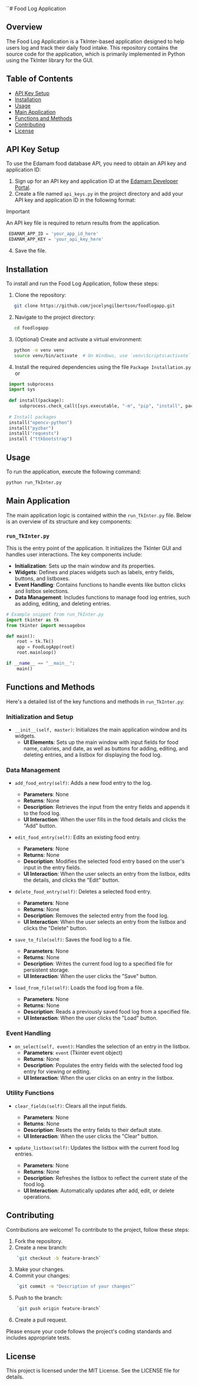 
``# Food Log Application

## Overview

The Food Log Application is a TkInter-based application designed to help users log and track their daily food intake. This repository contains the source code for the application, which is primarily implemented in Python using the TkInter library for the GUI.

## Table of Contents

- [API Key Setup](#api-key-setup)
- [Installation](#installation)
- [Usage](#usage)
- [Main Application](#main-application)
- [Functions and Methods](#functions-and-methods)
- [Contributing](#contributing)
- [License](#license)

## API Key Setup

To use the Edamam food database API, you need to obtain an API key and application ID:

1. Sign up for an API key and application ID at the [Edamam Developer Portal](https://developer.edamam.com/).
2. Create a file named `api_keys.py` in the project directory and add your API key and application ID in the following format:
> [!IMPORTANT]
> An API key file is required to return results from the application.

 ```python
  EDAMAM_APP_ID = 'your_app_id_here'
  EDAMAM_APP_KEY = 'your_api_key_here'
``` 
4. Save the file.

## Installation

To install and run the Food Log Application, follow these steps:

1. Clone the repository:
 ```bash
    git clone https://github.com/jocelyngilbertson/foodlogapp.git
 ``` 
2. Navigate to the project directory:
 ```bash
    cd foodlogapp
 ``` 
3. (Optional) Create and activate a virtual environment:
 ```bash
    python -m venv venv
    source venv/bin/activate  # On Windows, use `venv\Scripts\activate`
``` 
4. Install the required dependencies using the file ```Package Installation.py``` or 
 ```python
  import subprocess
  import sys
   
  def install(package):
      subprocess.check_call([sys.executable, "-m", "pip", "install", package])
   
  # Install packages
  install("opencv-python")
  install("pyzbar")
  install("requests")
  install ("ttkbootstrap")
``` 
## Usage

To run the application, execute the following command:

```bash
python run_TkInter.py
``` 

## Main Application

The main application logic is contained within the `run_TkInter.py` file. Below is an overview of its structure and key components:

### `run_TkInter.py`

This is the entry point of the application. It initializes the TkInter GUI and handles user interactions. The key components include:

-   **Initialization**: Sets up the main window and its properties.
-   **Widgets**: Defines and places widgets such as labels, entry fields, buttons, and listboxes.
-   **Event Handling**: Contains functions to handle events like button clicks and listbox selections.
-   **Data Management**: Includes functions to manage food log entries, such as adding, editing, and deleting entries.

```python
# Example snippet from run_TkInter.py
import tkinter as tk
from tkinter import messagebox

def main():
    root = tk.Tk()
    app = FoodLogApp(root)
    root.mainloop()

if __name__ == "__main__":
    main()
``` 

## Functions and Methods

Here's a detailed list of the key functions and methods in `run_TkInter.py`:

### Initialization and Setup

-   `__init__(self, master)`: Initializes the main application window and its widgets.
    -   **UI Elements**: Sets up the main window with input fields for food name, calories, and date, as well as buttons for adding, editing, and deleting entries, and a listbox for displaying the food log.
        

### Data Management

-   `add_food_entry(self)`: Adds a new food entry to the log.
    
    -   **Parameters**: None
    -   **Returns**: None
    -   **Description**: Retrieves the input from the entry fields and appends it to the food log.
    -   **UI Interaction**: When the user fills in the food details and clicks the "Add" button.
        
-   `edit_food_entry(self)`: Edits an existing food entry.
    
    -   **Parameters**: None
    -   **Returns**: None
    -   **Description**: Modifies the selected food entry based on the user's input in the entry fields.
    -   **UI Interaction**: When the user selects an entry from the listbox, edits the details, and clicks the "Edit" button.
        
-   `delete_food_entry(self)`: Deletes a selected food entry.
    
    -   **Parameters**: None
    -   **Returns**: None
    -   **Description**: Removes the selected entry from the food log.
    -   **UI Interaction**: When the user selects an entry from the listbox and clicks the "Delete" button.
        
-   `save_to_file(self)`: Saves the food log to a file.
    
    -   **Parameters**: None
    -   **Returns**: None
    -   **Description**: Writes the current food log to a specified file for persistent storage.
    -   **UI Interaction**: When the user clicks the "Save" button.
            
-   `load_from_file(self)`: Loads the food log from a file.
    
    -   **Parameters**: None
    -   **Returns**: None
    -   **Description**: Reads a previously saved food log from a specified file.
    -   **UI Interaction**: When the user clicks the "Load" button.        

### Event Handling

-   `on_select(self, event)`: Handles the selection of an entry in the listbox.
    -   **Parameters**: `event` (Tkinter event object)
    -   **Returns**: None
    -   **Description**: Populates the entry fields with the selected food log entry for viewing or editing.
    -   **UI Interaction**: When the user clicks on an entry in the listbox.        

### Utility Functions

-   `clear_fields(self)`: Clears all the input fields.
    
    -   **Parameters**: None
    -   **Returns**: None
    -   **Description**: Resets the entry fields to their default state.
    -   **UI Interaction**: When the user clicks the "Clear" button.
        
-   `update_listbox(self)`: Updates the listbox with the current food log entries.
    
    -   **Parameters**: None
    -   **Returns**: None
    -   **Description**: Refreshes the listbox to reflect the current state of the food log.
    -   **UI Interaction**: Automatically updates after add, edit, or delete operations.
        

## Contributing

Contributions are welcome! To contribute to the project, follow these steps:

1.  Fork the repository.
2.  Create a new branch:
    
```bash
    `git checkout -b feature-branch`
```
    
3.  Make your changes.
4.  Commit your changes:
    
```bash
    `git commit -m "Description of your changes"`
```
    
5.  Push to the branch:
    
```bash
    `git push origin feature-branch`
```
    
6.  Create a pull request.

Please ensure your code follows the project's coding standards and includes appropriate tests.

## License

This project is licensed under the MIT License. See the LICENSE file for details.
